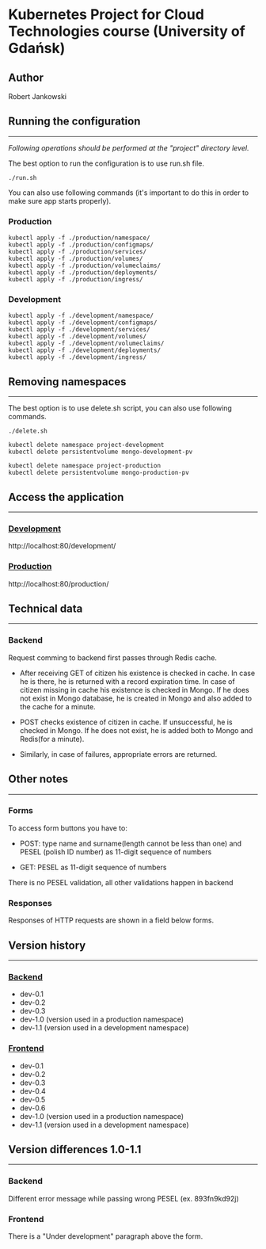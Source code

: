 # Kubernetes Project for Cloud Technologies course (University of Gdańsk)

## Author
Robert Jankowski

## Running the configuration
---
*Following operations should be performed at the "project" directory level.*


The best option to run the configuration is to use run.sh file.
```
./run.sh
```

You can also use following commands (it's important to do this in order to make sure app starts properly).

### Production 
```
kubectl apply -f ./production/namespace/
kubectl apply -f ./production/configmaps/
kubectl apply -f ./production/services/
kubectl apply -f ./production/volumes/
kubectl apply -f ./production/volumeclaims/
kubectl apply -f ./production/deployments/
kubectl apply -f ./production/ingress/
```


### Development
```
kubectl apply -f ./development/namespace/
kubectl apply -f ./development/configmaps/
kubectl apply -f ./development/services/
kubectl apply -f ./development/volumes/
kubectl apply -f ./development/volumeclaims/
kubectl apply -f ./development/deployments/
kubectl apply -f ./development/ingress/
```

## Removing namespaces
---
The best option is to use delete.sh script, you can also use following commands.
```
./delete.sh
```

```
kubectl delete namespace project-development
kubectl delete persistentvolume mongo-development-pv

kubectl delete namespace project-production
kubectl delete persistentvolume mongo-production-pv
```

## Access the application
---

### [Development](http://localhost/development/)
http://localhost:80/development/

### [Production](http://localhost/production/)
http://localhost:80/production/

## Technical data
---

### Backend
Request comming to backend first passes through Redis cache.

- After receiving GET of citizen his existence is checked in cache. In case he is there, he is returned with a record expiration time. In case of citizen missing in cache his existence is checked in Mongo. If he does not exist in Mongo database, he is created in Mongo and also added to the cache for a minute.

- POST checks existence of citizen in cache. If unsuccessful, he is checked in Mongo. If he does not exist, he is added both to Mongo and Redis(for a minute).

- Similarly, in case of failures, appropriate errors are returned.

## Other notes
---

### Forms
To access form buttons you have to:

- POST: type name and surname(length cannot be less than one) and PESEL (polish ID number) as 11-digit sequence of numbers


- GET: PESEL as 11-digit sequence of numbers

There is no PESEL validation, all other validations happen in backend

### Responses
Responses of HTTP requests are shown in a field below forms.

## Version history
---
### [Backend](https://hub.docker.com/repository/docker/robertjankowski/devops-project-backend/tags)
- dev-0.1
- dev-0.2
- dev-0.3
- dev-1.0 (version used in a production namespace)
- dev-1.1 (version used in a development namespace)

### [Frontend](https://hub.docker.com/repository/docker/robertjankowski/devops-project-frontend/tags)
- dev-0.1
- dev-0.2
- dev-0.3
- dev-0.4
- dev-0.5
- dev-0.6
- dev-1.0 (version used in a production namespace)
- dev-1.1 (version used in a development namespace)

## Version differences 1.0-1.1
---
### Backend
Different error message while passing wrong PESEL (ex. 893fn9kd92j)

### Frontend
There is a "Under development" paragraph above the form.
